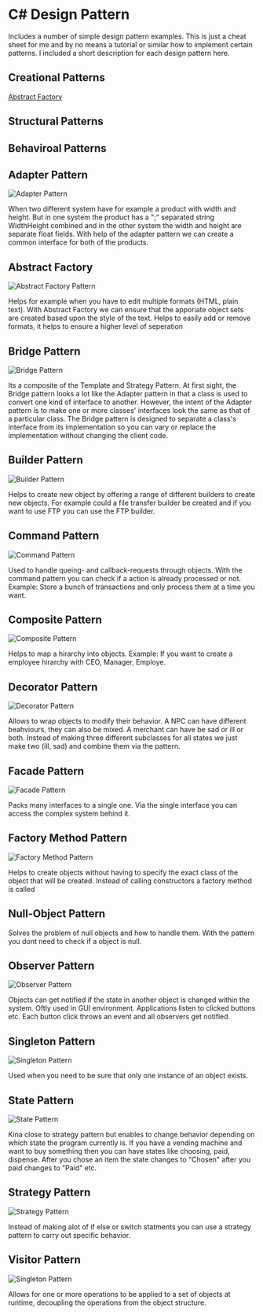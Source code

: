 # C# Design Pattern

Includes a number of simple design pattern examples. This is just a cheat sheet for me and by no means a tutorial or similar how to implement certain patterns. I included a short description for each design pattern here.

## Creational Patterns
[Abstract Factory](#abstract-factory)

## Structural Patterns

## Behaviroal Patterns


## Adapter Pattern
![Adapter Pattern](Images/Adapter.PNG)

When two different system have for example a product with width and height. But in one system the product has a ";" separated string WidthHeight combined and in the other system the width and height are separate float fields. With help of the adapter pattern we can create a common interface for both of the products.

## Abstract Factory
![Abstract Factory Pattern](Images/AbstractFactory.PNG)

Helps for example when you have to edit multiple formats (HTML, plain text). With Abstract Factory we can ensure that the apporiate object sets are created based upon the style of the text. Helps to easily add or remove formats, it helps to ensure a higher level of seperation

## Bridge Pattern
![Bridge Pattern](Images/Bridge.PNG)

Its a composite of the Template and Strategy Pattern. At first sight, the Bridge pattern looks a lot like the Adapter pattern in that a class is used to convert one kind of interface to another. However, the intent of the Adapter pattern is to make one or more classes' interfaces look the same as that of a particular class. The Bridge pattern is designed to separate a class's interface from its implementation so you can vary or replace the implementation without changing the client code.

## Builder Pattern
![Builder Pattern](Images/Builder.PNG)

Helps to create new object by offering a range of different builders to create new objects. For example could a file transfer builder be created and if you want to use FTP you can use the FTP builder. 

## Command Pattern
![Command Pattern](Images/Command.PNG)

Used to handle queing- and callback-requests through objects. With the command pattern you can check if a action is already processed or not. Example: Store a bunch of transactions and only process them at a time you want.   

## Composite Pattern
![Composite Pattern](Images/Composite.PNG)

Helps to map a hirarchy into objects. Example: If you want to create a employee hirarchy with CEO, Manager, Employe. 

## Decorator Pattern
![Decorator Pattern](Images/Decorator.PNG)

Allows to wrap objects to modify their behavior. A NPC can have different beahviours, they can also be mixed. A merchant can have be sad or ill or both. Instead of making three different subclasses for all states we just make two (ill, sad) and combine them via the pattern.

## Facade Pattern
![Facade Pattern](Images/Facade.PNG)

Packs many interfaces to a single one. Via the single interface you can access the complex system behind it. 

## Factory Method Pattern
![Factory Method Pattern](Images/FactoryMethod.PNG)

Helps to create objects without having to specify the exact class of the object that will be created. Instead of calling constructors a factory method is called 

## Null-Object Pattern

Solves the problem of null objects and how to handle them. With the pattern you dont need to check if a object is null.

## Observer Pattern
![Observer Pattern](Images/Observer.PNG)

Objects can get notified if the state in another object is changed within the system. Oftly used in GUI environment. Applications listen to clicked buttons etc. Each button click throws an event and all observers get notified.

## Singleton Pattern
![Singleton Pattern](Images/Singleton.PNG)

Used when you need to be sure that only one instance of an object exists.

## State Pattern
![State Pattern](Images/State.PNG)

Kina close to strategy pattern but enables to change behavior depending on which state the program currently is. If you have a vending machine and want to buy something then you can have states like choosing, paid, dispense. After you chose an item the state changes to "Chosen" after you paid changes to "Paid" etc.

## Strategy Pattern
![Strategy Pattern](Images/Strategy.PNG)

Instead of making alot of if else or switch statments you can use a strategy pattern to carry out specific behavior.

## Visitor Pattern
![Singleton Pattern](Images/Singleton.PNG)

Allows for one or more operations to be applied to a set of objects at runtime, decoupling the operations from the object structure.
